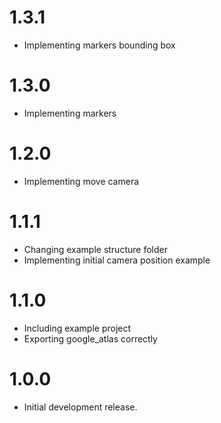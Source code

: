 # 1.3.1

* Implementing markers bounding box

# 1.3.0

* Implementing markers

# 1.2.0

* Implementing move camera

# 1.1.1

* Changing example structure folder
* Implementing initial camera position example

# 1.1.0

* Including example project
* Exporting google_atlas correctly

# 1.0.0

* Initial development release.